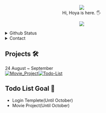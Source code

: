 <div align="center">

  <img src="https://capsule-render.vercel.app/api?type=slice&height=300&color=gradient&text=Hoya76's%20Github&section=header&fontColor=gradient">

  <a href="https://www.youtube.com/watch?v=dQw4w9WgXcQ" target="_blank">
  </a>
</div>

<div align="center">
Hi, Hoya is here. 🖐️

<p align="center">
  <a href="https://skillicons.dev">
    <img src="https://skillicons.dev/icons?i=git,github,react,js,mui,discord,discordjs,twitter,vscode,codepen,blender" />
  </a>
</p>
</div>

<details>
  <summary>Github Status</summary>
  <div style="display: flex; justify-content: center; align-items: center; gap: 10px;">
  <img src="https://github-readme-stats.vercel.app/api?username=Podk76&include_all_commits=true&count_private=true&show_icons=true&line_height=20&title_color=2B5BBD&icon_color=1124BB&text_color=A1A1A1&bg_color=0,000000,130F40" alt="my Github Stats"/>
  
  <img src="https://github-readme-stats.vercel.app/api/top-langs/?username=Podk76&langs_count=10&layout=compact&title_color=2B5BBD&icon_color=1124BB&text_color=A1A1A1&bg_color=0,000000,130F40" alt="Top Languages"/>
</div>

<img src="https://github-profile-trophy.vercel.app/?username=Podk76&theme=juicyfresh&no-bg=true" />
</details>

<details>
  <summary>Contact</summary>
  <a href="mailto:btm.email2769@gmail.com?subject=title&body=text">
    
[![Send Email](https://img.shields.io/badge/Send%20Email-D14836?style=for-the-badge&logo=gmail&logoColor=white)](mailto:btm.email2769@gmail.com)
  </a>
</details>

<h2>Projects 🛠️</h2>
24 August ~ September
<div style="display:flex">
<a href="https://github.com/Podk76/Movie_Project">
  <picture>
    <source media="(prefers-color-scheme: dark)" srcset="https://ghrs.vercel.app/api/pin/?username=Podk76&repo=Movie_Project&theme=dracula"/>
    <img alt="Movie_Project" src="https://ghrs.vercel.app/api/pin/?username=Podk76&repo=Movie_Project">
  </picture>
</a>

<a href="https://github.com/Podk76/Todo-List">
    <picture>
      <source media="(prefers-color-scheme: dark)" srcset="https://ghrs.vercel.app/api/pin/?username=Podk76&repo=Todo-List&theme=dracula"/>
      <img alt="Todo-List" src="https://ghrs.vercel.app/api/pin/?username=Podk76&repo=Todo-List">
    </picture>
  </a>
</div>

<h2>Todo List Goal 📝</h2>
<ul>
  <li>Login Templete(Until October)</li>
  <li>Movie Project(Until October)</li>
</ul>
